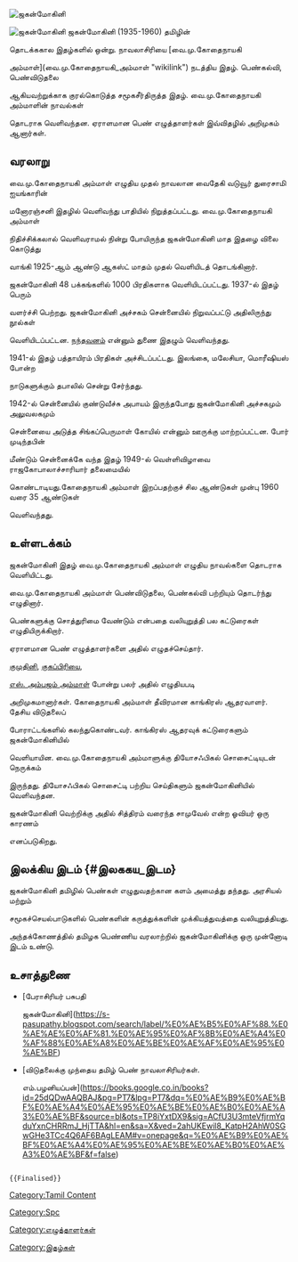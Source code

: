 ![ஜகன்மோகினி](Jaganmohini.jpg "ஜகன்மோகினி")
![ஜகன்மோகினி](Jm-2_(1).jpg "ஜகன்மோகினி") ஜகன்மோகினி (1935-1960) தமிழின்
தொடக்ககால இதழ்களில் ஒன்று. நாவலாசிரியை [வை.மு.கோதைநாயகி
அம்மாள்](வை.மு.கோதைநாயகி_அம்மாள் "wikilink") நடத்திய இதழ். பெண்கல்வி, பெண்விடுதலை
ஆகியவற்றுக்காக குரல்கொடுத்த சமூகசீர்திருத்த இதழ். வை.மு.கோதைநாயகி அம்மாளின் நாவல்கள்
தொடராக வெளிவந்தன. ஏராளமான பெண் எழுத்தாளர்கள் இவ்விதழில் அறிமுகம் ஆனார்கள்.

## வரலாறு

வை.மு.கோதைநாயகி அம்மாள் எழுதிய முதல் நாவலான வைதேகி வடுவூர் துரைசாமி ஐயங்காரின்
மனோரஞ்சனி இதழில் வெளிவந்து பாதியில் நிறுத்தப்பட்டது. வை.மு.கோதைநாயகி அம்மாள்
நிதிச்சிக்கலால் வெளிவராமல் நின்று போயிருந்த ஜகன்மோகினி மாத இதழை விலை கொடுத்து
வாங்கி 1925-ஆம் ஆண்டு ஆகஸ்ட் மாதம் முதல் வெளியிடத் தொடங்கினார்.

ஜகன்மோகினி 48 பக்கங்களில் 1000 பிரதிகளாக வெளியிடப்பட்டது. 1937-ல் இதழ் பெரும்
வளர்ச்சி பெற்றது. ஜகன்மோகினி அச்சகம் சென்னையில் நிறுவப்பட்டு அதிலிருந்து நூல்கள்
வெளியிடப்பட்டன. [நந்தவனம்](நந்தவனம் "wikilink") என்னும் துணை இதழும் வெளிவந்தது.
1941-ல் இதழ் பத்தாயிரம் பிரதிகள் அச்சிடப்பட்டது. இலங்கை, மலேசியா, மொரீஷியஸ் போன்ற
நாடுகளுக்கும் தபாலில் சென்று சேர்ந்தது.

1942-ல் சென்னையில் குண்டுவீச்சு அபாயம் இருந்தபோது ஜகன்மோகினி அச்சகமும் அலுவலகமும்
சென்னையை அடுத்த சிங்கப்பெருமாள் கோயில் என்னும் ஊருக்கு மாற்றப்பட்டன. போர் முடிந்தபின்
மீண்டும் சென்னைக்கே வந்த இதழ் 1949-ல் வெள்ளிவிழாவை ராஜகோபாலாச்சாரியார் தலைமையில்
கொண்டாடியது.கோதைநாயகி அம்மாள் இறப்பதற்குச் சில ஆண்டுகள் முன்பு 1960 வரை 35 ஆண்டுகள்
வெளிவந்தது.

## உள்ளடக்கம்

ஜகன்மோகினி இதழ் வை.மு.கோதைநாயகி அம்மாள் எழுதிய நாவல்களை தொடராக வெளியிட்டது.
வை.மு.கோதைநாயகி அம்மாள் பெண்விடுதலை, பெண்கல்வி பற்றியும் தொடர்ந்து எழுதினார்.
பெண்களுக்கு சொத்துரிமை வேண்டும் என்பதை வலியுறுத்தி பல கட்டுரைகள் எழுதியிருக்கிறார்.
ஏராளமான பெண் எழுத்தாளர்களை அதில் எழுதச்செய்தார்.
[குமுதினி](குமுதினி "wikilink"), [குகப்பிரியை](குகப்பிரியை "wikilink"),
[எஸ். அம்புஜம் அம்மாள்](எஸ்._அம்புஜம்_அம்மாள் "wikilink") போன்று பலர் அதில் எழுதியபடி
அறிமுகமானார்கள். கோதைநாயகி அம்மாள் தீவிரமான காங்கிரஸ் ஆதரவாளர். தேசிய விடுதலைப்
போராட்டங்களில் கலந்துகொண்டவர். காங்கிரஸ் ஆதரவுக் கட்டுரைகளும் ஜகன்மோகினியில்
வெளியாயின. வை.மு.கோதைநாயகி அம்மாளுக்கு தியோசஃபிகல் சொசைட்டியுடன் நெருக்கம்
இருந்தது. தியோசஃபிகல் சொசைட்டி பற்றிய செய்திகளும் ஜகன்மோகினியில் வெளிவந்தன.
ஜகன்மோகினி வெற்றிக்கு அதில் சித்திரம் வரைந்த சாமுவேல் என்ற ஓவியர் ஒரு காரணம்
எனப்படுகிறது.

## இலக்கிய இடம் {#இலககய_இடம}

ஜகன்மோகினி தமிழில் பெண்கள் எழுதுவதற்கான களம் அமைத்து தந்தது. அரசியல் மற்றும்
சமூகச்செயல்பாடுகளில் பெண்களின் கருத்துக்களின் முக்கியத்துவத்தை வலியுறுத்தியது.
அந்தக்கோணத்தில் தமிழக பெண்ணிய வரலாற்றில் ஜகன்மோகினிக்கு ஒரு முன்னோடி இடம் உண்டு.

## உசாத்துணை

-   [பேராசிரியர் பசுபதி
    ஜகன்மோகினி](https://s-pasupathy.blogspot.com/search/label/%E0%AE%B5%E0%AF%88.%E0%AE%AE%E0%AF%81.%E0%AE%95%E0%AF%8B%E0%AE%A4%E0%AF%88%E0%AE%A8%E0%AE%BE%E0%AE%AF%E0%AE%95%E0%AE%BF)
-   [விடுதலைக்கு முந்தைய தமிழ் பெண் நாவலாசிரியர்கள்.
    எம்.பழனியப்பன்](https://books.google.co.in/books?id=25dQDwAAQBAJ&pg=PT7&lpg=PT7&dq=%E0%AE%B9%E0%AE%BF%E0%AE%A4%E0%AE%95%E0%AE%BE%E0%AE%B0%E0%AE%A3%E0%AE%BF&source=bl&ots=TP8iYxtDX9&sig=ACfU3U3mteVfjrmYqduYxnCHRRmJ_HjTTA&hl=en&sa=X&ved=2ahUKEwil8_KatpH2AhW0SGwGHe3TCc4Q6AF6BAgLEAM#v=onepage&q=%E0%AE%B9%E0%AE%BF%E0%AE%A4%E0%AE%95%E0%AE%BE%E0%AE%B0%E0%AE%A3%E0%AE%BF&f=false)

```{=mediawiki}
{{Finalised}}
```
[Category:Tamil Content](Category:Tamil_Content "wikilink")
[Category:Spc](Category:Spc "wikilink")
[Category:எழுத்தாளர்கள்](Category:எழுத்தாளர்கள் "wikilink")
[Category:இதழ்கள்](Category:இதழ்கள் "wikilink")
